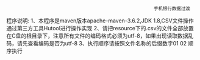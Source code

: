                                                           手机银行数据过渡
程序说明: 
  1、本程序是maven版本apache-maven-3.6.2,JDK 1.8,CSV文件操作通过第三方工具Hutool进行操作实现
  2、请把resource下的.csv的文件全部放置 在C盘的根目录下，注意所有文件的编码格式必须为utf-8，如果出现读取数据乱码，请先查看编码是否为utf-8
  3、执行顺序请按照文件名称的后缀数字01 02 顺序执行
